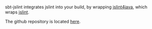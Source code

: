 sbt-jslint integrates jslint into your build, by wrapping [jslint4java][1],
which wraps [jslint][2].

The github repository is located [here][3].

[1]: https://github.com/happygiraffe/jslint4java
[2]: http://jslint.com/
[3]: https://github.com/philcali/sbt-jslint
